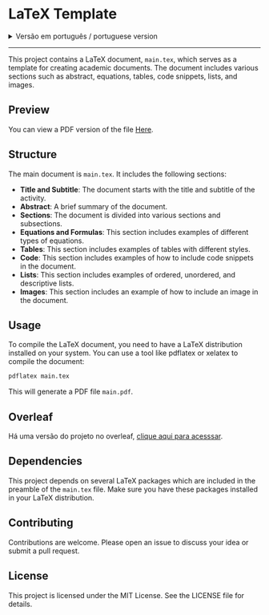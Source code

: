 # LaTeX Template

<details>
<summary>Versão em português / portuguese version</summary>

Este projeto contém um documento LaTeX, `main.tex`, que serve como um modelo para a criação de documentos acadêmicos. O documento inclui várias seções como resumo, equações, tabelas, trechos de código, listas e imagens.

## Preview

Você poderá visualizar uma versão PDF do arquivo [Aqui](./example.pdf).

## Estrutura

O documento principal é `main.tex`. Ele inclui as seguintes seções:

- **Título e Subtítulo**: O documento começa com o título e subtítulo da atividade.
- **Resumo**: Um breve resumo do documento.
- **Seções**: O documento é dividido em várias seções e subseções.
- **Equações e Fórmulas**: Esta seção inclui exemplos de diferentes tipos de equações.
- **Tabelas**: Esta seção inclui exemplos de tabelas com diferentes estilos.
- **Código**: Esta seção inclui exemplos de como incluir trechos de código no documento.
- **Listas**: Esta seção inclui exemplos de listas ordenadas, não ordenadas e descritivas.
- **Imagens**: Esta seção inclui um exemplo de como incluir uma imagem no documento.

## Uso

Para compilar o documento LaTeX, você precisa ter uma distribuição LaTeX instalada em seu sistema. Você pode usar uma ferramenta como pdflatex ou xelatex para compilar o documento:

```bash
pdflatex main.tex
```

Isso irá gerar um arquivo PDF `main.pdf`.

## Overleaf

Há uma versão do projeto no overleaf, [clique aqui para acesssar](https://www.overleaf.com/read/qzbkthprxgmt#131a37).

## Dependências

Este projeto depende de vários pacotes LaTeX que estão incluídos no preâmbulo do arquivo `main.tex`. Certifique-se de ter esses pacotes instalados em sua distribuição LaTeX.

## Contribuindo

Contribuições são bem-vindas. Por favor, abra uma issue para discutir sua ideia ou envie um pull request.

## Licença

Este projeto está licenciado sob a Licença MIT. Veja o arquivo LICENSE para detalhes.

</details>

---

This project contains a LaTeX document, `main.tex`, which serves as a template for creating academic documents. The document includes various sections such as abstract, equations, tables, code snippets, lists, and images.

## Preview

You can view a PDF version of the file [Here](./example.pdf).

## Structure

The main document is `main.tex`. It includes the following sections:

- **Title and Subtitle**: The document starts with the title and subtitle of the activity.
- **Abstract**: A brief summary of the document.
- **Sections**: The document is divided into various sections and subsections.
- **Equations and Formulas**: This section includes examples of different types of equations.
- **Tables**: This section includes examples of tables with different styles.
- **Code**: This section includes examples of how to include code snippets in the document.
- **Lists**: This section includes examples of ordered, unordered, and descriptive lists.
- **Images**: This section includes an example of how to include an image in the document.

## Usage

To compile the LaTeX document, you need to have a LaTeX distribution installed on your system. You can use a tool like pdflatex or xelatex to compile the document:

```bash
pdflatex main.tex
```

This will generate a PDF file `main.pdf`.

## Overleaf

Há uma versão do projeto no overleaf, [clique aqui para acesssar](https://www.overleaf.com/read/qzbkthprxgmt#131a37).

## Dependencies

This project depends on several LaTeX packages which are included in the preamble of the `main.tex` file. Make sure you have these packages installed in your LaTeX distribution.

## Contributing

Contributions are welcome. Please open an issue to discuss your idea or submit a pull request.

## License

This project is licensed under the MIT License. See the LICENSE file for details.
